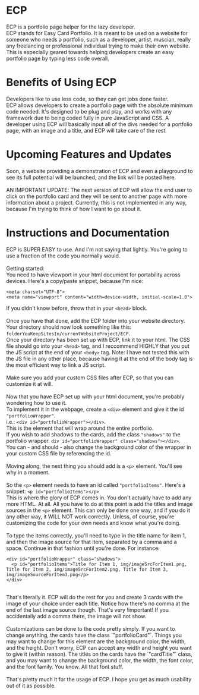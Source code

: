 # ECP
ECP is a portfolio page helper for the lazy developer.
<br />
ECP stands for Easy Card Portfolio. It is meant to be used on a website for someone who needs a portfolio, such as a developer, artist, muscian, really any freelancing or professional individual trying to make their own website. This is especially geared towards helping developers create an easy portfolio page by typing less code overall. 
<br />
# Benefits of Using ECP
Developers like to use less code, so they can get jobs done faster. <br />
ECP allows developers to create a portfolio page with the absolute minimum code needed. It's designed to be plug and play, and works with any framework due to being coded fully in pure JavaScript and CSS. A developer using ECP will basically input all of the divs needed for a portfolio page, with an image and a title, and ECP will take care of the rest.
<br />
# Upcoming Features and Updates
Soon, a website providing a demonstration of ECP and even a playground to see its full potential will be launched, and the link will be posted here.<br /> <br />
AN IMPORTANT UPDATE: The next version of ECP will allow the end user to click on the portfolio card and they will be sent to another page with more information about a project. Currently, this is not implemented in any way, because I'm trying to think of how I want to go about it.
<br />
# Instructions and Documentation
ECP is SUPER EASY to use. And I'm not saying that lightly. You're going to use a fraction of the code you normally would.<br /><br />
Getting started:<br />
You need to have viewport in your html document for portability across devices. Here's a copy/paste snippet, because I'm nice:
```
<meta charset="UTF-8">
<meta name="viewport" content="width=device-width, initial-scale=1.0">
```
If you didn't know before, throw that in your `<head>` block.<br /><br />
Once you have that done, add the ECP folder into your website directory.<br />
Your directory should now look something like this: `folderYouKeepSitesIn/currentWebsiteProject/ECP`.<br />
Once your directory has been set up with ECP, link it to your html. The CSS file should go into your `<head>` tag, and I reccommend HIGHLY that you put the JS script at the end of your `<body>` tag. Note: I have not tested this with the JS file in any other place, because having it at the end of the body tag is the most efficient way to link a JS script.<br /><br />
Make sure you add your custom CSS files after ECP, so that you can customize it at will.<br /><br />
Now that you have ECP set up with your html document, you're probably wondering how to use it.<br />
To implement it in the webpage, create a `<div>` element and give it the id `"portfolioWrapper"`.<br />
i.e.: `<div id="portfolioWrapper"></div>`.<br />
This is the element that will wrap around the entire portfolio.<br />
If you wish to add shadows to the cards, add the class `"shadows"` to the portfolio wrapper. `div id="portfolioWrapper" class="shadows"></div>`.<br />
You can - and should - also change the background color of the wrapper in your custom CSS file by referencing the id.<br /><br />
Moving along, the next thing you should add is a `<p>` element. You'll see why in a moment.<br /><br />
So the `<p>` element needs to have an id called `"portfolioItems"`. Here's a snippet: `<p id="portfolioItems"></p>`<br />
This is where the glory of ECP comes in. You don't actually have to add any more HTML. At all. All you have to do at this point is add the titles and image sources in the `<p>` element. This can only be done one way, and if you do it any other way, it WILL NOT work correctly. Unless, of course, you're customizing the code for your own needs and know what you're doing.<br /><br />
To type the items correctly, you'll need to type in the title name for item 1, and then the image source for that item, separated by a comma and a space. Continue in that fashion until you're done. For instance:
```
<div id="portfolioWrapper" class="shadows">
  <p id="portfolioItems">Title for Item 1, img/imageSrcForItem1.png, Title for Item 2, img/imageSrcForItem2.png, Title for Item 3, img/imageSourceForItem3.png</p>
</div>
```
<br />
That's literally it. ECP will do the rest for you and create 3 cards with the image of your choice under each title. Notice how there's no comma at the end of the last image source though. That's very !important! If you accidentally add a comma there, the image will not show. <br /><br />
Customizations can be done to the code pretty simply. If you want to change anything, the cards have the class `"portfolioCard"`. Things you may want to change for this element are the background color, the width, and the height. Don't worry, ECP can accept any width and height you want to give it (within reason). The titles on the cards have the `"cardTitle"` class, and you may want to change the background color, the width, the font color, and the font family. You know. All that font stuff. <br /><br />
That's pretty much it for the usage of ECP. I hope you get as much usability out of it as possible.

